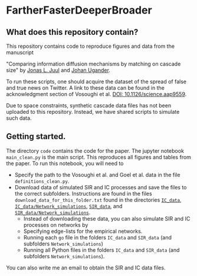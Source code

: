 # FartherFasterDeeperBroader

## What does this repository contain?
This repository contains code to reproduce figures and data from the manuscript

"Comparing information diffusion mechanisms by matching on cascade size"
by [Jonas L. Juul](https://people.cam.cornell.edu/jsj85/) and [Johan Ugander](https://web.stanford.edu/~jugander/).

To run these scripts, one should acquire the dataset of the spread of false and true news on Twitter. A link to these data can be found in the acknowledgment section of Vosoughi et al. [DOI: 10.1126/science.aap9559](https://science.sciencemag.org/content/359/6380/1146).

Due to space constraints, synthetic cascade data files has not been uploaded to this repository. Instead, we have shared scripts to simulate such data.

## Getting started.
The directory `code` contains the code for the paper. 
The jupyter notebook `main_clean.py` is the main script. This reproduces all figures and tables from the paper. To run this notebook, you will need to 

* Specify the path to the Vosoughi et al. and Goel et al. data in the file `definitions_clean.py`. 
* Download data of simulated SIR and IC processes and save the files to the correct subfolders. Instructions are found in the files `download_data_for_this_folder.txt` found in the directories [`IC_data`](https://github.com/jonassjuul/FartherFasterDeeperBroader/tree/main/code/IC_data), [`IC_data/Network_simulations`](https://github.com/jonassjuul/FartherFasterDeeperBroader/tree/main/code/IC_data/Network_simulations), [`SIR_data`](https://github.com/jonassjuul/FartherFasterDeeperBroader/tree/main/code/SIR_data), and [`SIR_data/Network_simulations`](https://github.com/jonassjuul/FartherFasterDeeperBroader/tree/main/code/SIR_data/Network_simulations).
  * Instead of downloading these data, you can also simulate SIR and IC processes on networks by
   * Specifying edge-lists for the empirical networks.
   * Running each `go` file in the folders `IC_data` and `SIR_data` (and subfolders `Network_simulations`)
   * Running all Python files in the folders `IC_data` and `SIR_data` (and subfolders `Network_simulations`).

You can also write me an email to obtain the SIR and IC data files.
